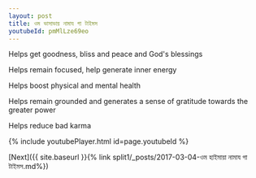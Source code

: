 ```yaml
---
layout: post
title: ওম ভাসাভায় নামায গা টাইমস
youtubeId: pmMlLze69eo
---
```

 
 
Helps get goodness, bliss and peace and God's blessings
 
Helps remain focused, help generate inner energy 
 
Helps boost physical and mental health 
 
Helps remain grounded and generates a sense of gratitude towards the greater power 
 
Helps reduce bad karma
 
 
 
 


{% include youtubePlayer.html id=page.youtubeId %}
 
[Next]({{ site.baseurl }}{% link  split1/_posts/2017-03-04-ওম হাইমায়া নামায গা টাইমস.md%})
 
